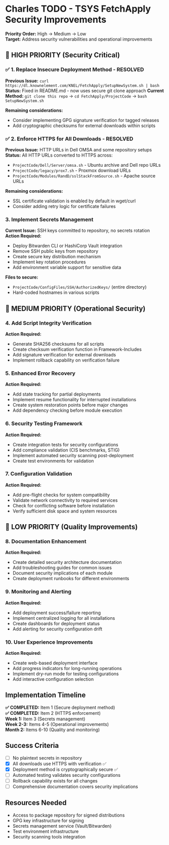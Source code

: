 # Charles TODO - TSYS FetchApply Security Improvements

**Priority Order:** High → Medium → Low  
**Target:** Address security vulnerabilities and operational improvements

## 🚨 HIGH PRIORITY (Security Critical)

### ✅ 1. Replace Insecure Deployment Method - RESOLVED
**Previous Issue:** `curl https://dl.knownelement.com/KNEL/FetchApply/SetupNewSystem.sh | bash`
**Status:** Fixed in README.md - now uses secure git clone approach
**Current Method:** `git clone this repo` → `cd FetchApply/ProjectCode` → `bash SetupNewSystem.sh`

**Remaining considerations:**
- Consider implementing GPG signature verification for tagged releases
- Add cryptographic checksums for external downloads within scripts

### ✅ 2. Enforce HTTPS for All Downloads - RESOLVED
**Previous Issue:** HTTP URLs in Dell OMSA and some repository setups
**Status:** All HTTP URLs converted to HTTPS across:
  - `ProjectCode/Dell/Server/omsa.sh` - Ubuntu archive and Dell repo URLs
  - `ProjectCode/legacy/prox7.sh` - Proxmox download URLs
  - `ProjectCode/Modules/RandD/sslStackFromSource.sh` - Apache source URLs

**Remaining considerations:**
- SSL certificate validation is enabled by default in wget/curl
- Consider adding retry logic for certificate failures

### 3. Implement Secrets Management
**Current Issue:** SSH keys committed to repository, no secrets rotation
**Action Required:**
- Deploy Bitwarden CLI or HashiCorp Vault integration
- Remove SSH public keys from repository
- Create secure key distribution mechanism
- Implement key rotation procedures
- Add environment variable support for sensitive data

**Files to secure:**
- `ProjectCode/ConfigFiles/SSH/AuthorizedKeys/` (entire directory)
- Hard-coded hostnames in various scripts

## 🔶 MEDIUM PRIORITY (Operational Security)

### 4. Add Script Integrity Verification
**Action Required:**
- Generate SHA256 checksums for all scripts
- Create checksum verification function in Framework-Includes
- Add signature verification for external downloads
- Implement rollback capability on verification failure

### 5. Enhanced Error Recovery
**Action Required:**
- Add state tracking for partial deployments
- Implement resume functionality for interrupted installations
- Create system restoration points before major changes
- Add dependency checking before module execution

### 6. Security Testing Framework
**Action Required:**
- Create integration tests for security configurations
- Add compliance validation (CIS benchmarks, STIG)
- Implement automated security scanning post-deployment
- Create test environments for validation

### 7. Configuration Validation
**Action Required:**
- Add pre-flight checks for system compatibility
- Validate network connectivity to required services
- Check for conflicting software before installation
- Verify sufficient disk space and system resources

## 🔹 LOW PRIORITY (Quality Improvements)

### 8. Documentation Enhancement
**Action Required:**
- Create detailed security architecture documentation
- Add troubleshooting guides for common issues
- Document security implications of each module
- Create deployment runbooks for different environments

### 9. Monitoring and Alerting
**Action Required:**
- Add deployment success/failure reporting
- Implement centralized logging for all installations
- Create dashboards for deployment status
- Add alerting for security configuration drift

### 10. User Experience Improvements
**Action Required:**
- Create web-based deployment interface
- Add progress indicators for long-running operations
- Implement dry-run mode for testing configurations
- Add interactive configuration selection

## Implementation Timeline

**✅ COMPLETED:** Item 1 (Secure deployment method)  
**✅ COMPLETED:** Item 2 (HTTPS enforcement)  
**Week 1:** Item 3 (Secrets management)  
**Week 2-3:** Items 4-5 (Operational improvements)  
**Month 2:** Items 6-10 (Quality and monitoring)

## Success Criteria

- [ ] No plaintext secrets in repository
- [x] All downloads use HTTPS with verification ✅
- [x] Deployment method is cryptographically secure ✅
- [ ] Automated testing validates security configurations
- [ ] Rollback capability exists for all changes
- [ ] Comprehensive documentation covers security implications

## Resources Needed

- Access to package repository for signed distributions
- GPG key infrastructure for signing
- Secrets management service (Vault/Bitwarden)
- Test environment infrastructure
- Security scanning tools integration